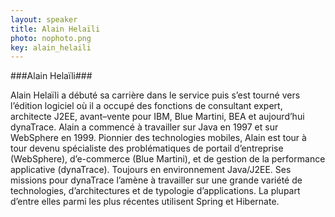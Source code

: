 ```yaml
---
layout: speaker
title: Alain Helaïli
photo: nophoto.png
key: alain_helaili
---
```


###Alain Helaïli###

Alain Helaïli a débuté sa carrière dans le service puis s’est tourné vers l’édition logiciel où il a occupé des fonctions de consultant expert, architecte J2EE, avant–vente pour IBM, Blue Martini, BEA et aujourd’hui dynaTrace.
Alain a commencé à travailler sur Java en 1997 et sur WebSphere en 1999. Pionnier des technologies mobiles, Alain est tour à tour devenu spécialiste des problématiques de portail d’entreprise (WebSphere), d’e-commerce (Blue Martini), et de gestion de la performance applicative (dynaTrace). Toujours en environnement Java/J2EE.
Ses missions pour dynaTrace l’amène à travailler sur une grande variété de technologies, d’architectures et de typologie d’applications. La plupart d’entre elles parmi les plus récentes utilisent Spring et Hibernate.
